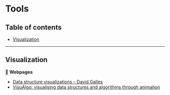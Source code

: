 # Tools

## Table of contents

* [Visualization](#visualization)

---

## Visualization

:link: **Webpages**

* [Data structure visualizations &ndash; David Galles](https://www.cs.usfca.edu/~galles/visualization/Algorithms.html)
* [VisuAlgo: visualising data structures and algorithms through animation](https://visualgo.net/)
